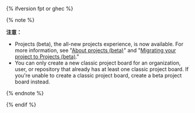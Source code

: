 {% ifversion fpt or ghec %}

{% note %}

**注意：**

* Projects (beta), the all-new projects experience, is now available. For more information, see "[About projects (beta)](/issues/trying-out-the-new-projects-experience/about-projects)" and "[Migrating your project to Projects (beta)](/issues/trying-out-the-new-projects-experience/migrating-your-project)."
* You can only create a new classic project board for an organization, user, or repository that already has at least one classic project board. If you're unable to create a classic project board, create a beta project board instead.

{% endnote %}

{% endif %}
